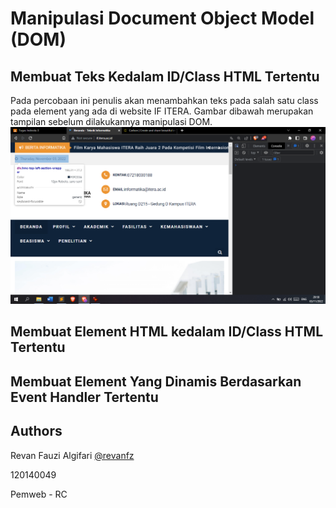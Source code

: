 # Manipulasi Document Object Model (DOM)

## Membuat Teks Kedalam ID/Class HTML Tertentu
Pada percobaan ini penulis akan menambahkan teks pada salah satu class pada element yang ada di website IF ITERA. Gambar dibawah merupakan tampilan sebelum dilakukannya manipulasi DOM.
<img src="./1/1 Before.png" alt="Website sebelum manipulasi DOM">

## Membuat Element HTML kedalam ID/Class HTML Tertentu

## Membuat Element Yang Dinamis Berdasarkan Event Handler Tertentu

## Authors

Revan Fauzi Algifari [@revanfz](https://www.github.com/revanfz)

120140049

Pemweb - RC
